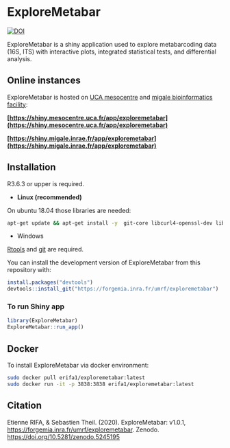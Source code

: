 
# ExploreMetabar

[![DOI](https://zenodo.org/badge/DOI/10.5281/zenodo.5245195.svg)](https://doi.org/10.5281/zenodo.5245195)


ExploreMetabar is a shiny application used to explore metabarcoding data
(16S, ITS) with interactive plots, integrated statistical tests, and
differential analysis.

## Online instances

ExploreMetabar is hosted on [UCA mesocentre](https://mesocentre.uca.fr/) and [migale bioinformatics facility](https://migale.inrae.fr/):

**[https://shiny.mesocentre.uca.fr/app/exploremetabar](https://shiny.mesocentre.uca.fr/app/exploremetabar)**

**[https://shiny.migale.inrae.fr/app/exploremetabar](https://shiny.migale.inrae.fr/app/exploremetabar)**


## Installation

R3.6.3 or upper is required.


* **Linux (recommended)**

On ubuntu 18.04 those libraries are needed:

```bash
apt-get update && apt-get install -y  git-core libcurl4-openssl-dev libgit2-dev libglpk-dev libgmp-dev libicu-dev libpng-dev libssl-dev libxml2-dev make pandoc pandoc-citeproc zlib1g-dev libtiff-dev libjpeg-dev libbz2-dev libgmp3-dev software-properties-common
```

* Windows

[Rtools](https://cran.r-project.org/bin/windows/Rtools/) and [git](https://git-scm.com/download/win) are required.

You can install the development version of ExploreMetabar from this
repository with:

``` r
install.packages("devtools")
devtools::install_git("https://forgemia.inra.fr/umrf/exploremetabar")
```

### To run Shiny app

``` r
library(ExploreMetabar)
ExploreMetabar::run_app()
```

## Docker

To install ExploreMetabar via docker environment:

```bash
sudo docker pull erifa1/exploremetabar:latest
sudo docker run -it -p 3838:3838 erifa1/exploremetabar:latest
```

## Citation

Etienne RIFA, & Sebastien Theil. (2020). ExploreMetabar: v1.0.1, https://forgemia.inra.fr/umrf/exploremetabar. Zenodo. https://doi.org/10.5281/zenodo.5245195
